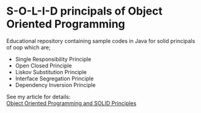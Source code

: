 # S-O-L-I-D principals of Object Oriented Programming
Educational repository containing sample codes in Java for solid principals of oop which are;
* Single Responsibility Principle
* Open Closed Principle
* Liskov Substitution Principle
* Interface Segregation Principle
* Dependency Inversion Principle

See my article for details:<br>
[Object Oriented Programming and SOLID Principles](https://yavuztas.dev/java/spring/2019/06/22/object-oriented-programming-and-solid-principles.html)
